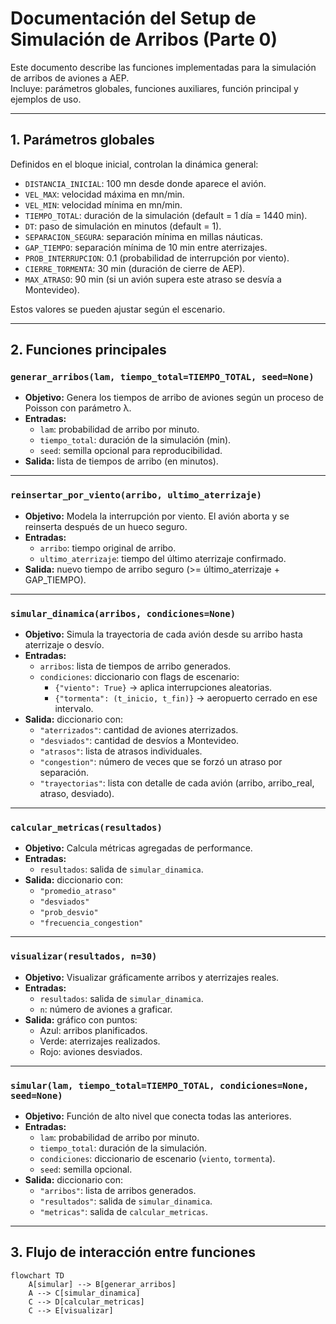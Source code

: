 # Documentación del Setup de Simulación de Arribos (Parte 0)

Este documento describe las funciones implementadas para la simulación de arribos de aviones a AEP.  
Incluye: parámetros globales, funciones auxiliares, función principal y ejemplos de uso.

---

## 1. Parámetros globales

Definidos en el bloque inicial, controlan la dinámica general:

- `DISTANCIA_INICIAL`: 100 mn desde donde aparece el avión.
- `VEL_MAX`: velocidad máxima en mn/min.
- `VEL_MIN`: velocidad mínima en mn/min.
- `TIEMPO_TOTAL`: duración de la simulación (default = 1 día = 1440 min).
- `DT`: paso de simulación en minutos (default = 1).
- `SEPARACION_SEGURA`: separación mínima en millas náuticas.
- `GAP_TIEMPO`: separación mínima de 10 min entre aterrizajes.
- `PROB_INTERRUPCION`: 0.1 (probabilidad de interrupción por viento).
- `CIERRE_TORMENTA`: 30 min (duración de cierre de AEP).
- `MAX_ATRASO`: 90 min (si un avión supera este atraso se desvía a Montevideo).

Estos valores se pueden ajustar según el escenario.

---

## 2. Funciones principales

### `generar_arribos(lam, tiempo_total=TIEMPO_TOTAL, seed=None)`
- **Objetivo:** Genera los tiempos de arribo de aviones según un proceso de Poisson con parámetro λ.  
- **Entradas:**
  - `lam`: probabilidad de arribo por minuto.
  - `tiempo_total`: duración de la simulación (min).
  - `seed`: semilla opcional para reproducibilidad.
- **Salida:** lista de tiempos de arribo (en minutos).

---

### `reinsertar_por_viento(arribo, ultimo_aterrizaje)`
- **Objetivo:** Modela la interrupción por viento. El avión aborta y se reinserta después de un hueco seguro.  
- **Entradas:**
  - `arribo`: tiempo original de arribo.
  - `ultimo_aterrizaje`: tiempo del último aterrizaje confirmado.
- **Salida:** nuevo tiempo de arribo seguro (>= último_aterrizaje + GAP_TIEMPO).

---

### `simular_dinamica(arribos, condiciones=None)`
- **Objetivo:** Simula la trayectoria de cada avión desde su arribo hasta aterrizaje o desvío.  
- **Entradas:**
  - `arribos`: lista de tiempos de arribo generados.
  - `condiciones`: diccionario con flags de escenario:
    - `{"viento": True}` → aplica interrupciones aleatorias.
    - `{"tormenta": (t_inicio, t_fin)}` → aeropuerto cerrado en ese intervalo.
- **Salida:** diccionario con:
  - `"aterrizados"`: cantidad de aviones aterrizados.
  - `"desviados"`: cantidad de desvíos a Montevideo.
  - `"atrasos"`: lista de atrasos individuales.
  - `"congestion"`: número de veces que se forzó un atraso por separación.
  - `"trayectorias"`: lista con detalle de cada avión (arribo, arribo_real, atraso, desviado).

---

### `calcular_metricas(resultados)`
- **Objetivo:** Calcula métricas agregadas de performance.  
- **Entradas:**
  - `resultados`: salida de `simular_dinamica`.  
- **Salida:** diccionario con:
  - `"promedio_atraso"`
  - `"desviados"`
  - `"prob_desvio"`
  - `"frecuencia_congestion"`

---

### `visualizar(resultados, n=30)`
- **Objetivo:** Visualizar gráficamente arribos y aterrizajes reales.  
- **Entradas:**
  - `resultados`: salida de `simular_dinamica`.
  - `n`: número de aviones a graficar.  
- **Salida:** gráfico con puntos:
  - Azul: arribos planificados.
  - Verde: aterrizajes realizados.
  - Rojo: aviones desviados.

---

### `simular(lam, tiempo_total=TIEMPO_TOTAL, condiciones=None, seed=None)`
- **Objetivo:** Función de alto nivel que conecta todas las anteriores.  
- **Entradas:**
  - `lam`: probabilidad de arribo por minuto.
  - `tiempo_total`: duración de la simulación.
  - `condiciones`: diccionario de escenario (`viento`, `tormenta`).
  - `seed`: semilla opcional.
- **Salida:** diccionario con:
  - `"arribos"`: lista de arribos generados.
  - `"resultados"`: salida de `simular_dinamica`.
  - `"metricas"`: salida de `calcular_metricas`.

---

## 3. Flujo de interacción entre funciones

```mermaid
flowchart TD
    A[simular] --> B[generar_arribos]
    A --> C[simular_dinamica]
    C --> D[calcular_metricas]
    C --> E[visualizar]

